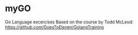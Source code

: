 # myGO
Go Language excercises
Based on the course by Todd McLeod: https://github.com/GoesToEleven/GolangTraining
